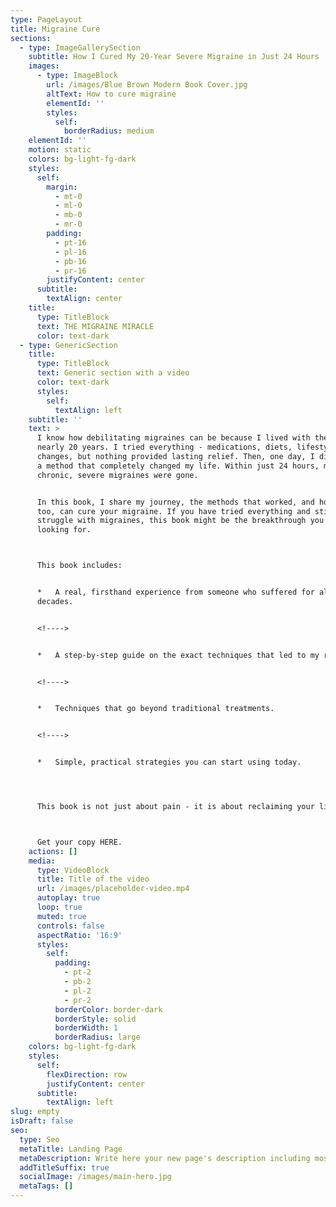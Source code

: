 ```yaml
---
type: PageLayout
title: Migraine Cure
sections:
  - type: ImageGallerySection
    subtitle: How I Cured My 20-Year Severe Migraine in Just 24 Hours
    images:
      - type: ImageBlock
        url: /images/Blue Brown Modern Book Cover.jpg
        altText: How to cure migraine
        elementId: ''
        styles:
          self:
            borderRadius: medium
    elementId: ''
    motion: static
    colors: bg-light-fg-dark
    styles:
      self:
        margin:
          - mt-0
          - ml-0
          - mb-0
          - mr-0
        padding:
          - pt-16
          - pl-16
          - pb-16
          - pr-16
        justifyContent: center
      subtitle:
        textAlign: center
    title:
      type: TitleBlock
      text: THE MIGRAINE MIRACLE
      color: text-dark
  - type: GenericSection
    title:
      type: TitleBlock
      text: Generic section with a video
      color: text-dark
      styles:
        self:
          textAlign: left
    subtitle: ''
    text: >
      I know how debilitating migraines can be because I lived with them for
      nearly 20 years. I tried everything - medications, diets, lifestyle
      changes, but nothing provided lasting relief. Then, one day, I discovered
      a method that completely changed my life. Within just 24 hours, my
      chronic, severe migraines were gone.


      In this book, I share my journey, the methods that worked, and how you,
      too, can cure your migraine. If you have tried everything and still
      struggle with migraines, this book might be the breakthrough you have been
      looking for.



      This book includes:


      *   A real, firsthand experience from someone who suffered for almost two
      decades.


      <!---->


      *   A step-by-step guide on the exact techniques that led to my recovery.


      <!---->


      *   Techniques that go beyond traditional treatments.


      <!---->


      *   Simple, practical strategies you can start using today.




      This book is not just about pain - it is about reclaiming your life.



      Get your copy HERE.
    actions: []
    media:
      type: VideoBlock
      title: Title of the video
      url: /images/placeholder-video.mp4
      autoplay: true
      loop: true
      muted: true
      controls: false
      aspectRatio: '16:9'
      styles:
        self:
          padding:
            - pt-2
            - pb-2
            - pl-2
            - pr-2
          borderColor: border-dark
          borderStyle: solid
          borderWidth: 1
          borderRadius: large
    colors: bg-light-fg-dark
    styles:
      self:
        flexDirection: row
        justifyContent: center
      subtitle:
        textAlign: left
slug: empty
isDraft: false
seo:
  type: Seo
  metaTitle: Landing Page
  metaDescription: Write here your new page's description including most relevant keywords.
  addTitleSuffix: true
  socialImage: /images/main-hero.jpg
  metaTags: []
---
```

